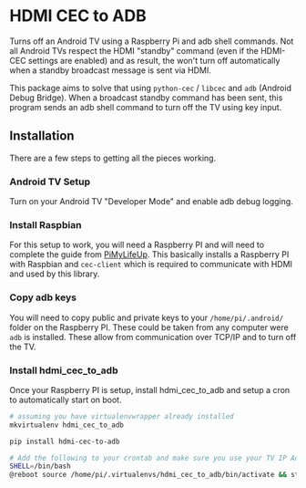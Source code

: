 # HDMI CEC to ADB

Turns off an Android TV using a Raspberry Pi and adb shell commands. Not all Android TVs respect the HDMI "standby" 
command (even if the HDMI-CEC settings are enabled) and as result, the won't turn off automatically when a 
standby broadcast message is sent via HDMI. 

This package aims to solve that using `python-cec` / `libcec` and `adb` (Android Debug Bridge). When a broadcast 
standby command has been sent, this program sends an adb shell command to turn off the TV using key input.

## Installation

There are a few steps to getting all the pieces working.

### Android TV Setup

Turn on your Android TV "Developer Mode" and enable adb debug logging.

### Install Raspbian

For this setup to work, you will need a Raspberry PI and will need to complete the guide from 
[PiMyLifeUp](https://pimylifeup.com/raspberrypi-hdmi-cec/). This basically installs a Raspberry PI with
Raspbian and `cec-client` which is required to communicate with HDMI and used by this library.

### Copy adb keys

You will need to copy public and private keys to your `/home/pi/.android/` folder on the Raspberry PI. These could be
taken from any computer were `adb` is installed. These allow from communication over TCP/IP and to turn off the TV.

### Install hdmi_cec_to_adb

Once your Raspberry PI is setup, install hdmi_cec_to_adb and setup a cron to automatically start on boot.

```bash
# assuming you have virtualenvwrapper already installed
mkvirtualenv hdmi_cec_to_adb

pip install hdmi-cec-to-adb
```

```bash
# Add the following to your crontab and make sure you use your TV IP Address
SHELL=/bin/bash
@reboot source /home/pi/.virtualenvs/hdmi_cec_to_adb/bin/activate && start_hdmi_cec_monitor --tv_ip_address=192.168.1.99 --adb_key_filepath=/home/pi/.android/adbkey
```
